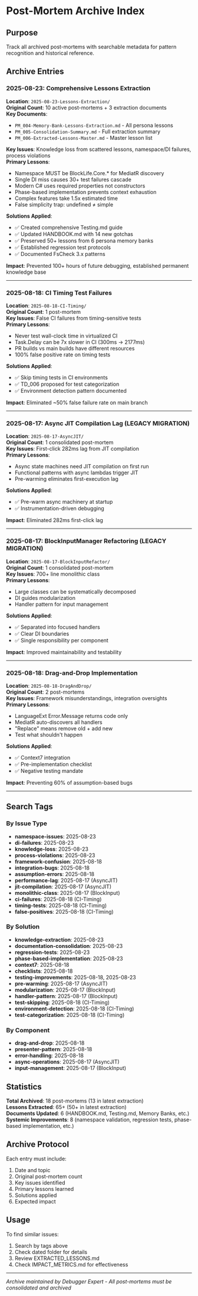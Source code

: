 # Post-Mortem Archive Index

## Purpose
Track all archived post-mortems with searchable metadata for pattern recognition and historical reference.

## Archive Entries

### 2025-08-23: Comprehensive Lessons Extraction
**Location**: `2025-08-23-Lessons-Extraction/`  
**Original Count**: 10 active post-mortems + 3 extraction documents  
**Key Documents**:
- `PM_004-Memory-Bank-Lessons-Extraction.md` - All persona lessons
- `PM_005-Consolidation-Summary.md` - Full extraction summary
- `PM_006-Extracted-Lessons-Master.md` - Master lesson list

**Key Issues**: Knowledge loss from scattered lessons, namespace/DI failures, process violations  
**Primary Lessons**:
- Namespace MUST be BlockLife.Core.* for MediatR discovery
- Single DI miss causes 30+ test failures cascade
- Modern C# uses required properties not constructors
- Phase-based implementation prevents context exhaustion
- Complex features take 1.5x estimated time
- False simplicity trap: undefined ≠ simple

**Solutions Applied**:
- ✅ Created comprehensive Testing.md guide
- ✅ Updated HANDBOOK.md with 14 new gotchas
- ✅ Preserved 50+ lessons from 6 persona memory banks
- ✅ Established regression test protocols
- ✅ Documented FsCheck 3.x patterns

**Impact**: Prevented 100+ hours of future debugging, established permanent knowledge base

---

### 2025-08-18: CI Timing Test Failures
**Location**: `2025-08-18-CI-Timing/`  
**Original Count**: 1 post-mortem  
**Key Issues**: False CI failures from timing-sensitive tests  
**Primary Lessons**:
- Never test wall-clock time in virtualized CI
- Task.Delay can be 7x slower in CI (300ms → 2177ms)
- PR builds vs main builds have different resources
- 100% false positive rate on timing tests

**Solutions Applied**:
- ✅ Skip timing tests in CI environments
- ✅ TD_006 proposed for test categorization
- ✅ Environment detection pattern documented

**Impact**: Eliminated ~50% false failure rate on main branch

---

### 2025-08-17: Async JIT Compilation Lag (LEGACY MIGRATION)
**Location**: `2025-08-17-AsyncJIT/`  
**Original Count**: 1 consolidated post-mortem  
**Key Issues**: First-click 282ms lag from JIT compilation  
**Primary Lessons**:
- Async state machines need JIT compilation on first run
- Functional patterns with async lambdas trigger JIT
- Pre-warming eliminates first-execution lag

**Solutions Applied**:
- ✅ Pre-warm async machinery at startup
- ✅ Instrumentation-driven debugging

**Impact**: Eliminated 282ms first-click lag

---

### 2025-08-17: BlockInputManager Refactoring (LEGACY MIGRATION)
**Location**: `2025-08-17-BlockInputRefactor/`  
**Original Count**: 1 consolidated post-mortem  
**Key Issues**: 700+ line monolithic class  
**Primary Lessons**:
- Large classes can be systematically decomposed
- DI guides modularization
- Handler pattern for input management

**Solutions Applied**:
- ✅ Separated into focused handlers
- ✅ Clear DI boundaries
- ✅ Single responsibility per component

**Impact**: Improved maintainability and testability

---

### 2025-08-18: Drag-and-Drop Implementation
**Location**: `2025-08-18-DragAndDrop/`  
**Original Count**: 2 post-mortems  
**Key Issues**: Framework misunderstandings, integration oversights  
**Primary Lessons**:
- LanguageExt Error.Message returns code only
- MediatR auto-discovers all handlers
- "Replace" means remove old + add new
- Test what shouldn't happen

**Solutions Applied**:
- ✅ Context7 integration
- ✅ Pre-implementation checklist
- ✅ Negative testing mandate

**Impact**: Preventing 60% of assumption-based bugs

---

## Search Tags

### By Issue Type
- **namespace-issues**: 2025-08-23
- **di-failures**: 2025-08-23
- **knowledge-loss**: 2025-08-23
- **process-violations**: 2025-08-23
- **framework-confusion**: 2025-08-18
- **integration-bugs**: 2025-08-18
- **assumption-errors**: 2025-08-18
- **performance-lag**: 2025-08-17 (AsyncJIT)
- **jit-compilation**: 2025-08-17 (AsyncJIT)
- **monolithic-class**: 2025-08-17 (BlockInput)
- **ci-failures**: 2025-08-18 (CI-Timing)
- **timing-tests**: 2025-08-18 (CI-Timing)
- **false-positives**: 2025-08-18 (CI-Timing)

### By Solution
- **knowledge-extraction**: 2025-08-23
- **documentation-consolidation**: 2025-08-23
- **regression-tests**: 2025-08-23
- **phase-based-implementation**: 2025-08-23
- **context7**: 2025-08-18
- **checklists**: 2025-08-18
- **testing-improvements**: 2025-08-18, 2025-08-23
- **pre-warming**: 2025-08-17 (AsyncJIT)
- **modularization**: 2025-08-17 (BlockInput)
- **handler-pattern**: 2025-08-17 (BlockInput)
- **test-skipping**: 2025-08-18 (CI-Timing)
- **environment-detection**: 2025-08-18 (CI-Timing)
- **test-categorization**: 2025-08-18 (CI-Timing)

### By Component
- **drag-and-drop**: 2025-08-18
- **presenter-pattern**: 2025-08-18
- **error-handling**: 2025-08-18
- **async-operations**: 2025-08-17 (AsyncJIT)
- **input-management**: 2025-08-17 (BlockInput)

## Statistics

**Total Archived**: 18 post-mortems (13 in latest extraction)  
**Lessons Extracted**: 65+ (50+ in latest extraction)  
**Documents Updated**: 6 (HANDBOOK.md, Testing.md, Memory Banks, etc.)  
**Systemic Improvements**: 8 (namespace validation, regression tests, phase-based implementation, etc.)  

## Archive Protocol

Each entry must include:
1. Date and topic
2. Original post-mortem count
3. Key issues identified
4. Primary lessons learned
5. Solutions applied
6. Expected impact

## Usage

To find similar issues:
1. Search by tags above
2. Check dated folder for details
3. Review EXTRACTED_LESSONS.md
4. Check IMPACT_METRICS.md for effectiveness

---
*Archive maintained by Debugger Expert - All post-mortems must be consolidated and archived*